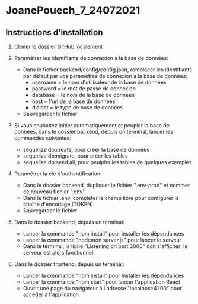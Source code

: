 # JoanePouech_7_24072021

## Instructions d'installation

1. Cloner le dossier GitHub localement

2. Paramétrer les identifiants de connexion à la base de données:
    - Dans le fichier backend/config/config.json, remplacer les identifiants par défaut par vos paramètres de connexion à la base de données: 
        * username = le nom d'utilisateur de la base de données
        * password = le mot de passe de connexion
        * database = le nom de la base de données
        * host = l'url de la base de données
        * dialect = le type de base de données
    - Sauvegarder le fichier

2. Si vous souhaitez initier automatiquement et peupler la base de données, dans le dossier backend, depuis un terminal, lancer les commandes suivantes:
    - sequelize db:create, pour créer la base de données
    - sequelize db:migrate, pour créer les tables
    - sequelize db:seed:all, pour peulpler les tables de quelques exemples

3. Paramétrer la clé d'authentification:
    - Dans le dossier backend, dupliquer le fichier ".env-prod" et nommer ce nouveau fichier ".env"
    - Dans le fichier .env, compléter le champ libre pour configurer la chaîne d'encodage (TOKEN)
    - Sauvegarder le fichier

4. Dans le dossier backend, depuis un terminal:
    - Lancer la commande "npm install" pour installer les dépendances
    - Lancer la commande "nodemon server.js" pour lancer le serveur
    - Dans le terminal, la ligne "Listening on port 3000" doit s'afficher: le serveur est alors fonctionnel

2. Dans le dossier frontend, depuis un terminal:
    - Lancer la commande "npm install" pour installer les dépendances
    - Lancer la commande "npm start" pour lancer l'application React
    - Ouvrir une page du navigateur à l'adresse "localhost:4200" pour accéder à l'application



